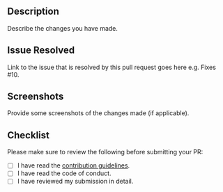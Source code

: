 ## Description

Describe the changes you have made.

## Issue Resolved

Link to the issue that is resolved by this pull request goes here e.g. Fixes #10.

## Screenshots

Provide some screenshots of the changes made (if applicable).

## Checklist

Please make sure to review the following before submitting your PR:
<!---To check the points, put a 'x' in the boxes below -->

- [ ] I have read the [contribution guidelines](https://github.com/ken1000minus7/Bloggy/blob/master/README.md).
- [ ] I have read the code of conduct.
- [ ] I have reviewed my submission in detail.
